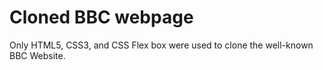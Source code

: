# Cloned BBC webpage
Only HTML5, CSS3, and CSS Flex box were used to clone the well-known BBC Website.
